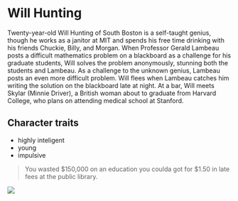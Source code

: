 # Will Hunting

Twenty-year-old Will Hunting of South Boston is a self-taught genius, though he works as a janitor at MIT and spends his free time drinking with his friends Chuckie, Billy, and Morgan. When Professor Gerald Lambeau posts a difficult mathematics problem on a blackboard as a challenge for his graduate students, Will solves the problem anonymously, stunning both the students and Lambeau. As a challenge to the unknown genius, Lambeau posts an even more difficult problem. Will flees when Lambeau catches him writing the solution on the blackboard late at night. At a bar, Will meets Skylar (Minnie Driver), a British woman about to graduate from Harvard College, who plans on attending medical school at Stanford.

## Character traits
* highly inteligent
* young
* impulsive

> You wasted $150,000 on an education
> you coulda got for $1.50 in late fees at the public library.

<img src="https://gemeinsam-unterstuetzen.de/wp-content/uploads/2018/09/2018-09-GoodWillHunting...Filmfoto.jpg"/>